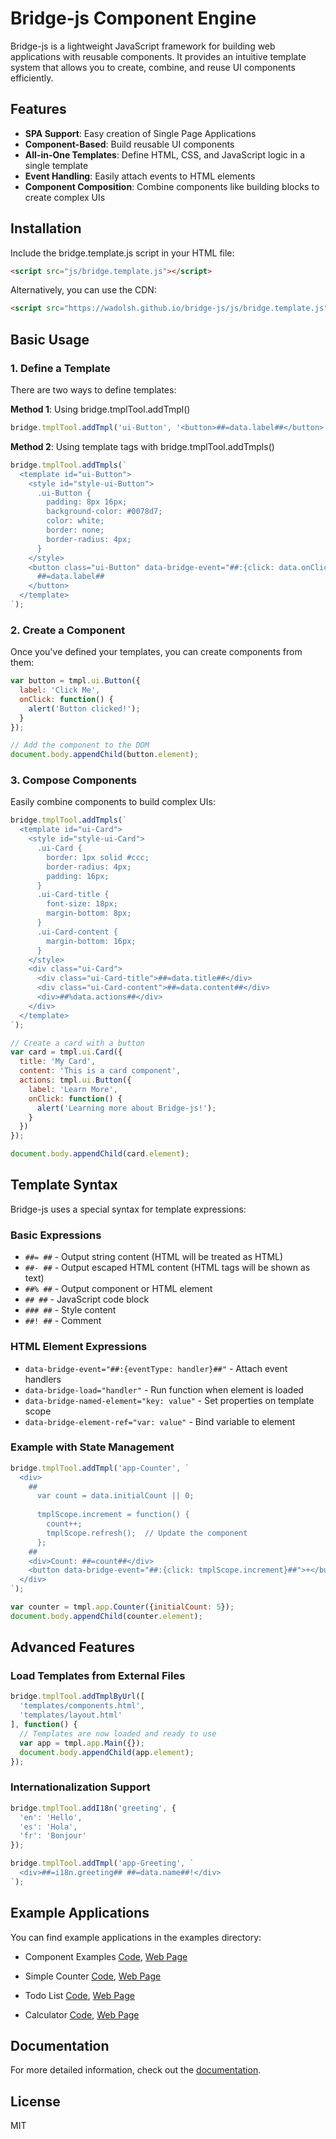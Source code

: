 # Bridge-js Component Engine

Bridge-js is a lightweight JavaScript framework for building web applications with reusable components. It provides an intuitive template system that allows you to create, combine, and reuse UI components efficiently.

## Features

- **SPA Support**: Easy creation of Single Page Applications
- **Component-Based**: Build reusable UI components
- **All-in-One Templates**: Define HTML, CSS, and JavaScript logic in a single template
- **Event Handling**: Easily attach events to HTML elements
- **Component Composition**: Combine components like building blocks to create complex UIs

## Installation

Include the bridge.template.js script in your HTML file:

```html
<script src="js/bridge.template.js"></script>
```

Alternatively, you can use the CDN:

```html
<script src="https://wadolsh.github.io/bridge-js/js/bridge.template.js"></script>
```

## Basic Usage

### 1. Define a Template

There are two ways to define templates:

**Method 1**: Using bridge.tmplTool.addTmpl()

```javascript
bridge.tmplTool.addTmpl('ui-Button', '<button>##=data.label##</button>');
```

**Method 2**: Using template tags with bridge.tmplTool.addTmpls()

```javascript
bridge.tmplTool.addTmpls(`
  <template id="ui-Button">
    <style id="style-ui-Button">
      .ui-Button {
        padding: 8px 16px;
        background-color: #0078d7;
        color: white;
        border: none;
        border-radius: 4px;
      }
    </style>
    <button class="ui-Button" data-bridge-event="##:{click: data.onClick}##">
      ##=data.label##
    </button>
  </template>
`);
```

### 2. Create a Component

Once you've defined your templates, you can create components from them:

```javascript
var button = tmpl.ui.Button({
  label: 'Click Me',
  onClick: function() {
    alert('Button clicked!');
  }
});

// Add the component to the DOM
document.body.appendChild(button.element);
```

### 3. Compose Components

Easily combine components to build complex UIs:

```javascript
bridge.tmplTool.addTmpls(`
  <template id="ui-Card">
    <style id="style-ui-Card">
      .ui-Card {
        border: 1px solid #ccc;
        border-radius: 4px;
        padding: 16px;
      }
      .ui-Card-title {
        font-size: 18px;
        margin-bottom: 8px;
      }
      .ui-Card-content {
        margin-bottom: 16px;
      }
    </style>
    <div class="ui-Card">
      <div class="ui-Card-title">##=data.title##</div>
      <div class="ui-Card-content">##=data.content##</div>
      <div>##%data.actions##</div>
    </div>
  </template>
`);

// Create a card with a button
var card = tmpl.ui.Card({
  title: 'My Card',
  content: 'This is a card component',
  actions: tmpl.ui.Button({
    label: 'Learn More',
    onClick: function() {
      alert('Learning more about Bridge-js!');
    }
  })
});

document.body.appendChild(card.element);
```

## Template Syntax

Bridge-js uses a special syntax for template expressions:

### Basic Expressions

- `##= ##` - Output string content (HTML will be treated as HTML)
- `##- ##` - Output escaped HTML content (HTML tags will be shown as text)
- `##% ##` - Output component or HTML element
- `## ##` - JavaScript code block
- `### ##` - Style content
- `##! ##` - Comment

### HTML Element Expressions

- `data-bridge-event="##:{eventType: handler}##"` - Attach event handlers
- `data-bridge-load="handler"` - Run function when element is loaded
- `data-bridge-named-element="key: value"` - Set properties on template scope
- `data-bridge-element-ref="var: value"` - Bind variable to element

### Example with State Management

```javascript
bridge.tmplTool.addTmpl('app-Counter', `
  <div>
    ##
      var count = data.initialCount || 0;
      
      tmplScope.increment = function() {
        count++;
        tmplScope.refresh();  // Update the component
      };
    ##
    <div>Count: ##=count##</div>
    <button data-bridge-event="##:{click: tmplScope.increment}##">+</button>
  </div>
`);

var counter = tmpl.app.Counter({initialCount: 5});
document.body.appendChild(counter.element);
```

## Advanced Features

### Load Templates from External Files

```javascript
bridge.tmplTool.addTmplByUrl([
  'templates/components.html',
  'templates/layout.html'
], function() {
  // Templates are now loaded and ready to use
  var app = tmpl.app.Main({});
  document.body.appendChild(app.element);
});
```

### Internationalization Support

```javascript
bridge.tmplTool.addI18n('greeting', {
  'en': 'Hello',
  'es': 'Hola',
  'fr': 'Bonjour'
});

bridge.tmplTool.addTmpl('app-Greeting', `
  <div>##=i18n.greeting## ##=data.name##!</div>
`);
```

## Example Applications

You can find example applications in the examples directory:

- Component Examples [Code](https://github.com/wadolsh/bridge-js/blob/master/examples/sample.html), [Web Page](https://wadolsh.github.io/bridge-js/examples/sample.html)

- Simple Counter [Code](https://github.com/wadolsh/bridge-js/blob/master/examples/counter.html), [Web Page](https://wadolsh.github.io/bridge-js/examples/counter.html)
- Todo List [Code](https://github.com/wadolsh/bridge-js/blob/master/examples/todo.html), [Web Page](https://wadolsh.github.io/bridge-js/examples/todo.html)
- Calculator [Code](https://github.com/wadolsh/bridge-js/blob/master/examples/calculator.html), [Web Page](https://wadolsh.github.io/bridge-js/examples/calculator.html)

## Documentation

For more detailed information, check out the [documentation](https://wadolsh.github.io/bridge-js/).

## License

MIT